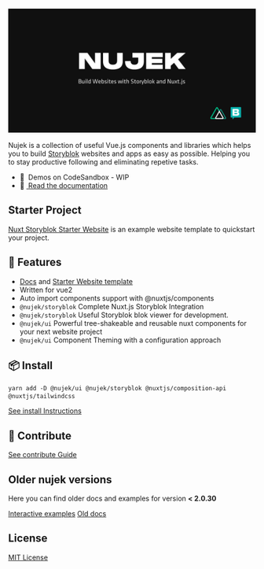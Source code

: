![Nujek Framework](docs/static/nujek.png)

Nujek is a collection of useful Vue.js components and libraries which helps you to build [Storyblok](https://www.storyblok.com/) websites and apps as easy as possible. Helping you to stay productive following and eliminating repetive 
tasks.

- 🎲 &nbsp;Demos on CodeSandbox - WIP
- 📖 [&nbsp;Read the documentation](https://nujek-docs.vercel.app/)

## Starter Project

[Nuxt Storyblok Starter Website](https://github.com/regenrek/nuxt-storyblok-starter) is an example website template to quickstart your project.

## 🚀 Features

* [Docs](https://nujek-docs.vercel.app/) and [Starter Website template](https://github.com/regenrek/nuxt-storyblok-starter)
* Written for vue2
* Auto import components support with @nuxtjs/components
* `@nujek/storyblok` Complete Nuxt.js Storyblok Integration
* `@nujek/storyblok` Useful Storyblok blok viewer for development.
* `@nujek/ui` Powerful tree-shakeable and reusable nuxt components for your next website project
* `@nujek/ui` Component Theming with a configuration approach

## 📦 Install

```
yarn add -D @nujek/ui @nujek/storyblok @nuxtjs/composition-api @nuxtjs/tailwindcss
```

[See install Instructions](https://nujek-docs.vercel.app/documentation/getting-started/installation)

## 🧱 Contribute

[See contribute Guide](https://nujek-docs.vercel.app/documentation/contribute/how-to-contribue)

## Older nujek versions

Here you can find older docs and examples for version **< 2.0.30**

[Interactive examples](https://nujek-storybook.vercel.app/)
[Old docs](https://nujek-old-docs.vercel.app/)
## License

[MIT License](./LICENSE)